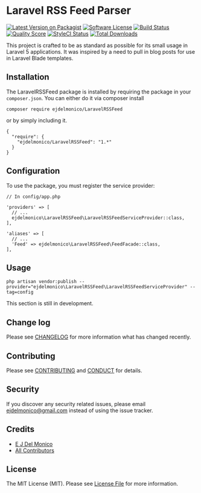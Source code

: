 # Laravel RSS Feed Parser

[![Latest Version on Packagist][ico-version]][link-packagist]
[![Software License][ico-license]](LICENSE.md)
[![Build Status][ico-travis]][link-travis]
[![Quality Score][ico-scrutinizer]][link-scrutinizer]
[![StyleCI Status][ico-styleci]][link-styleci]
[![Total Downloads][ico-downloads]][link-downloads]


This project is crafted to be as standard as possible for its small usage in Laravel 5 applications. It was inspired by a need to pull in blog posts for use in Laravel Blade templates.

## Installation

The LaravelRSSFeed package is installed by requiring the package in your `composer.json`. You can either do it via composer install
```
composer require ejdelmonico/LaravelRSSFeed
```
or by simply including it.
```
{
  "require": {
    "ejdelmonico/LaravelRSSFeed": "1.*"
  }
}
```

## Configuration

To use the package, you must register the service provider:
```
// In config/app.php

'providers' => [
  // ...
  ejdelmonico\LaravelRSSFeed\LaravelRSSFeedServiceProvider::class,
],

'aliases' => [
  // ...
  'Feed' => ejdelmonico\LaravelRSSFeed\FeedFacade::class,
],
```

## Usage

```
php artisan vendor:publish --provider="ejdelmonico\LaravelRSSFeed\LaravelRSSFeedServiceProvider" --tag=config
```
This section is still in development.

## Change log

Please see [CHANGELOG](CHANGELOG.md) for more information what has changed recently.

## Contributing

Please see [CONTRIBUTING](CONTRIBUTING.md) and [CONDUCT](CONDUCT.md) for details.

## Security

If you discover any security related issues, please email ejdelmonico@gmail.com instead of using the issue tracker.

## Credits

- [E J Del Monico][link-author]
- [All Contributors][link-contributors]

## License

The MIT License (MIT). Please see [License File](LICENSE.md) for more information.

[ico-version]: https://img.shields.io/packagist/v/ejdelmonico/LaravelRSSFeed.svg?style=flat-square
[ico-license]: https://img.shields.io/badge/license-MIT-brightgreen.svg?style=flat-square
[ico-travis]: https://img.shields.io/travis/ejdelmonico/LaravelRSSFeed/master.svg?style=flat-square
[ico-scrutinizer]: https://img.shields.io/scrutinizer/g/ejdelmonico/LaravelRSSFeed.svg?style=flat-square
[ico-styleci]: https://styleci.io/repos/72316992/shield?style=flat
[ico-downloads]: https://img.shields.io/packagist/dt/ejdelmonico/LaravelRSSFeed.svg?style=flat-square

[link-packagist]: https://packagist.org/packages/ejdelmonico/LaravelRSSFeed
[link-travis]: https://travis-ci.org/ejdelmonico/LaravelRSSFeed
[link-scrutinizer]: https://scrutinizer-ci.com/g/ejdelmonico/LaravelRSSFeed/?branch=master
[link-styleci]: https://styleci.io/repos/72316992?style=flat
[link-downloads]: https://packagist.org/packages/ejdelmonico/LaravelRSSFeed
[link-author]: https://github.com/ejdelmonico
[link-contributors]: ../../contributors
